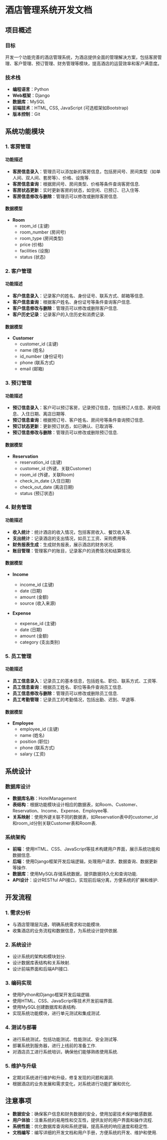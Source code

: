 # 酒店管理系统开发文档

## 项目概述

### 目标

开发一个功能完善的酒店管理系统，为酒店提供全面的管理解决方案，包括客房管理、客户管理、预订管理、财务管理等模块，提高酒店的运营效率和客户满意度。

### 技术栈

- **编程语言**：Python
- **Web框架**：Django
- **数据库**：MySQL
- **前端技术**：HTML, CSS, JavaScript (可选框架如Bootstrap)
- **版本控制**：Git

## 系统功能模块

### 1. 客房管理

#### 功能描述

- **客房信息录入**：管理员可以添加新的客房信息，包括房间号、房间类型（如单人间、双人间、套房等）、价格、设施等.
- **客房信息查询**：根据房间号、房间类型、价格等条件查询客房信息.
- **客房状态更新**：实时更新客房的状态，如空闲、已预订、已入住等.
- **客房信息修改与删除**：管理员可以修改或删除客房信息.

#### 数据模型

- **Room**
  - room_id (主键)
  - room_number (房间号)
  - room_type (房间类型)
  - price (价格)
  - facilities (设施)
  - status (状态)

### 2. 客户管理

#### 功能描述

- **客户信息录入**：记录客户的姓名、身份证号、联系方式、邮箱等信息.
- **客户信息查询**：根据客户姓名、身份证号等条件查询客户信息.
- **客户信息修改与删除**：管理员可以修改或删除客户信息.
- **客户历史记录**：记录客户的入住历史和消费记录.

#### 数据模型

- **Customer**
  - customer_id (主键)
  - name (姓名)
  - id_number (身份证号)
  - phone (联系方式)
  - email (邮箱)

### 3. 预订管理

#### 功能描述

- **预订信息录入**：客户可以预订客房，记录预订信息，包括预订人信息、房间信息、入住日期、离店日期等.
- **预订信息查询**：根据预订号、客户姓名、房间号等条件查询预订信息.
- **预订状态更新**：更新预订状态，如已确认、已取消等.
- **预订信息修改与删除**：管理员可以修改或删除预订信息.

#### 数据模型

- **Reservation**
  - reservation_id (主键)
  - customer_id (外键，关联Customer)
  - room_id (外键，关联Room)
  - check_in_date (入住日期)
  - check_out_date (离店日期)
  - status (预订状态)

### 4. 财务管理

#### 功能描述

- **收入统计**：统计酒店的收入情况，包括客房收入、餐饮收入等.
- **支出统计**：记录酒店的支出情况，如员工工资、采购费用等.
- **财务报表生成**：生成财务报表，展示酒店的财务状况.
- **账目管理**：管理客户的账目，记录客户的消费情况和结算情况.

#### 数据模型

- **Income**
  - income_id (主键)
  - date (日期)
  - amount (金额)
  - source (收入来源)

- **Expense**
  - expense_id (主键)
  - date (日期)
  - amount (金额)
  - category (支出类别)

### 5. 员工管理

#### 功能描述

- **员工信息录入**：记录员工的基本信息，包括姓名、职位、联系方式、工资等.
- **员工信息查询**：根据员工姓名、职位等条件查询员工信息.
- **员工信息修改与删除**：管理员可以修改或删除员工信息.
- **员工考勤管理**：记录员工的考勤情况，包括出勤、迟到、早退等.

#### 数据模型

- **Employee**
  - employee_id (主键)
  - name (姓名)
  - position (职位)
  - phone (联系方式)
  - salary (工资)

## 系统设计

### 数据库设计

- **数据库名称**：HotelManagement
- **表结构**：根据功能模块设计相应的数据表，如Room、Customer、Reservation、Income、Expense、Employee等.
- **关系映射**：使用外键关联不同的数据表，如Reservation表中的customer_id和room_id分别关联Customer表和Room表.

### 系统架构

- **前端**：使用HTML、CSS、JavaScript等技术构建用户界面，展示系统功能和数据信息.
- **后端**：使用Django框架开发后端逻辑，处理用户请求、数据查询、数据更新等操作.
- **数据库**：使用MySQL存储系统数据，提供数据持久化和查询功能.
- **API设计**：设计RESTful API接口，实现前后端分离，方便系统的扩展和维护.

## 开发流程

### 1. 需求分析

- 与酒店管理层沟通，明确系统需求和功能模块.
- 收集酒店的业务流程和数据信息，为系统设计提供依据.

### 2. 系统设计

- 设计系统的架构和模块划分.
- 设计数据库表结构和关系映射.
- 设计前端界面和后端API接口.

### 3. 编码实现

- 使用Python和Django框架开发后端逻辑.
- 使用HTML、CSS、JavaScript等技术开发前端界面.
- 使用MySQL创建数据库和表结构.
- 实现系统功能模块，进行单元测试和集成测试.

### 4. 测试与部署

- 进行系统测试，包括功能测试、性能测试、安全测试等.
- 部署系统到服务器，进行上线前的准备工作.
- 对酒店员工进行系统培训，确保他们能够熟练使用系统.

### 5. 维护与升级

- 定期对系统进行维护和升级，修复发现的问题和漏洞.
- 根据酒店的业务发展和需求变化，对系统进行功能扩展和优化.

## 注意事项

- **数据安全**：确保客户信息和财务数据的安全，使用加密技术保护敏感数据.
- **用户体验**：注重系统的易用性和交互性，提供友好的用户界面和操作流程.
- **系统性能**：优化数据库查询和系统逻辑，提高系统的响应速度和稳定性.
- **文档编写**：编写详细的开发文档和用户手册，方便系统的开发、维护和使用.